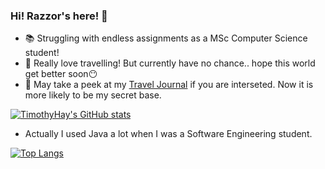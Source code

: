 ### Hi! Razzor's here! 🍃

<!--
**Timothyhay/Timothyhay** is a ✨ _special_ ✨ repository because its `README.md` (this file) appears on your GitHub profile.

Here are some ideas to get you started:

- 🔭 I’m currently working on ...
- 🌱 I’m currently learning ...
- 👯 I’m looking to collaborate on ...
- 🤔 I’m looking for help with ...
- 💬 Ask me about ...
- 📫 How to reach me: ...
- 😄 Pronouns: ...
- ⚡ Fun fact: ...
-->

- 📚 Struggling with endless assignments as a MSc Computer Science student!
- 🎡 Really love travelling! But currently have no chance.. hope this world get better soon😶
- 📘 May take a peek at my [Travel Journal](https://world.tangerinesoda.fun/) if you are interseted. Now it is more likely to be my secret base.

[![TimothyHay's GitHub stats](https://github-readme-stats.vercel.app/api?username=timothyhay&show_icons=true&count_private=true&theme=tokyonight)](https://github.com/timothyhay)

- Actually I used Java a lot when I was a Software Engineering student.

[![Top Langs](https://github-readme-stats.vercel.app/api/top-langs/?username=timothyhay&layout=compact&theme=tokyonight)](https://github.com/timothyhay)